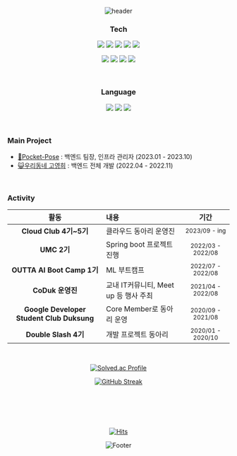 <div align="center">
    
![header](https://capsule-render.vercel.app/api?type=waving&color=B7F0B1&fontColor=FFFFFF&height=300&section=header&text=🌱Jihye%20Hub&fontSize=50)


### Tech
<!--<a href="버튼을 눌렀을 때 이동할 링크" target="_blank"><img src="https://img.shields.io/badge/뱃지레이블-배경색?style=뱃지모양&logo=로고&logoColor=로고색상"/></a>-->
<a href="버튼을 눌렀을 때 이동할 링크" target="_blank"> <img src="https://img.shields.io/badge/Spring boot-6DB33F?style=flat-square&logo=Spring boot&logoColor=white"></a>
    <img src="https://img.shields.io/badge/JUint5-25A162?style=flat-square&logo=JUnit5&logoColor=white">
    <img src="https://img.shields.io/badge/JPA-59666C?style=flat-square&logo=hibernate&logoColor=white">
    <img src="https://img.shields.io/badge/MySQL-4479A1?style=flat-square&logo=MySQL&logoColor=white">
    <img src="https://img.shields.io/badge/Redis-DC382D?style=flat-square&logo=Redis&logoColor=white">

<a href="버튼을 눌렀을 때 이동할 링크" target="_blank"> <img src="https://img.shields.io/badge/AWS-FF9900?style=flat-square&logo=Amazon Web Services&logoColor=white"></a>
    <img src="https://img.shields.io/badge/Docker-2496ED?style=flat-square&logo=Docker&logoColor=white">
    <img src="https://img.shields.io/badge/K8s-326CE5?style=flat-square&logo=Kubernetes&logoColor=white">
    <img src="https://img.shields.io/badge/Jenkins-D24939?style=flat-square&logo=Jenkins&logoColor=white">
<!--<img src="https://img.shields.io/badge/Amazon EC2-FF9900?style=flat-square&logo=Amazon EC2&logoColor=white">
    <img src="https://img.shields.io/badge/Amazon RDS-FF9900?style=flat-square&logo=Amazon RDS&logoColor=white">
    <img src="https://img.shields.io/badge/Amazon S3-FF9900?style=flat-square&logo=Amazon S3&logoColor=white">-->

<br/>

### Language 
<!-- that I've used at least once.-->

<a href="버튼을 눌렀을 때 이동할 링크" target="_blank"> <img src="https://img.shields.io/badge/Java-D24939?style=flat-square&logo=openjdk&logoColor=white"></a>
<a href="버튼을 눌렀을 때 이동할 링크" target="_blank"> <img src="https://img.shields.io/badge/Python-3776AB?style=flat-square&logo=python&logoColor=white"></a>
<a href="버튼을 눌렀을 때 이동할 링크" target="_blank"> <img src="https://img.shields.io/badge/Kotlin-7F52FF?style=flat-square&logo=Kotlin&logoColor=white"></a>
<!-- <a href="버튼을 눌렀을 때 이동할 링크" target="_blank"> <img src="https://img.shields.io/badge/SQL-4479A1?style=flat-square&logo=SQL&logoColor=white"></a> -->

</div>

<br/>

### Main Project
- [💃Pocket-Pose](https://github.com/2023-HATCH/hatch-server-2023) : 백엔드 팀장, 인프라 관리자 (2023.01 - 2023.10)
- [😺우리동네 고영희](https://github.com/jeeheaG/DongnaeGoyang-Server) : 백엔드 전체 개발 (2022.04 - 2022.11)

<br/>

### Activity
<div markdown="1">
    
|활동|내용|기간|
|:-:|:-|:-:|
| **Cloud Club 4기~5기** | 클라우드 동아리 운영진 | <sub>2023/09 - ing</sub> |
| **UMC 2기** | Spring boot 프로젝트 진행 | <sub>2022/03 - 2022/08</sub> |
| **OUTTA AI Boot Camp 1기** | ML 부트캠프 | <sub>2022/07 - 2022/08</sub> |
| **CoDuk 운영진** | 교내 IT커뮤니티, Meet up 등 행사 주최 | <sub>2021/04 - 2022/08</sub> |
| **Google Developer Student Club Duksung** | Core Member로 동아리 운영 | <sub>2020/09 - 2021/08</sub> |
| **Double Slash 4기** | 개발 프로젝트 동아리 | <sub>2020/01 - 2020/10</sub> |

</div>

<br/>

<div align="center">

[![Solved.ac Profile](http://mazassumnida.wtf/api/v2/generate_badge?boj=problembreaker8)](https://solved.ac/problembreaker8/)

[![GitHub Streak](https://streak-stats.demolab.com?user=jeeheaG&theme=travelers-theme)](https://git.io/streak-stats)

<br/>
<br/>
<br/>
<br/>

[![Hits](https://hits.seeyoufarm.com/api/count/incr/badge.svg?url=https%3A%2F%2Fgithub.com%2FjeeheaG&count_bg=%2379C83D&title_bg=%23555555&icon=github.svg&icon_color=%23E7E7E7&title=Github&edge_flat=false)](https://hits.seeyoufarm.com)

![Footer](https://capsule-render.vercel.app/api?type=waving&color=B7F0B1&height=200&section=footer)


</div>

<!--
조회수
[![Hits](https://hits.seeyoufarm.com/api/count/incr/badge.svg?url=https%3A%2F%2Fgithub.com%2FjeeheaG&count_bg=%2379C83D&title_bg=%23555555&icon=github.svg&icon_color=%23E7E7E7&title=Github&edge_flat=false)](https://hits.seeyoufarm.com)

깃헙 streak
[![GitHub Streak](https://streak-stats.demolab.com?user=jeeheaG&theme=travelers-theme)](https://git.io/streak-stats)

깃헙 rate
![jeehea's GitHub stats](https://github-readme-stats.vercel.app/api?username=jeeheaG&show_icons=true&theme=radical)

백준 티어
[![Solved.ac Profile](http://mazassumnida.wtf/api/generate_badge?boj=problembreaker8)](https://solved.ac/problembreaker8)<br/>

많이 사용한 언어
[![Top Langs](https://github-readme-stats.vercel.app/api/top-langs/?username=jeeheaG&layout=compact)](https://github.com/jeeheaG/github-readme-stats)
-->

<!--
다른 뱃지 스타일
<a href="버튼을 눌렀을 때 이동할 링크" target="_blank"> <img src="https://img.shields.io/badge/Spring boot-6DB33F?style=for-the-badge&logo=Spring boot&logoColor=white"></a>
![Java](https://img.shields.io/badge/Java-007396.svg?&style=for-the-badge&logo=Java&logoColor=white)

-->


<!--
아이콘 사이트
https://simpleicons.org


**jeeheaG/jeeheaG** is a ✨ _special_ ✨ repository because its `README.md` (this file) appears on your GitHub profile.

Here are some ideas to get you started:

I'm backend junior developer.
- 🔭 I’m currently working on ...
- 🌱 I’m currently learning ...
- 👯 I’m looking to collaborate on ...
- 🤔 I’m looking for help with ...
- 💬 Ask me about ...
- 📫 How to reach me: ...
- 😄 Pronouns: ...
- ⚡ Fun fact: ...


꾸미기 참고글
https://yoon990.tistory.com/38

-->

